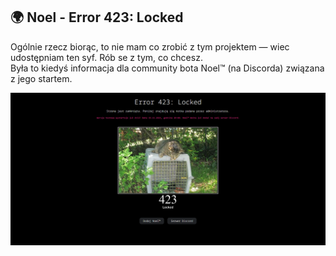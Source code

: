 ## 🌍 Noel - Error 423: Locked
Ogólnie rzecz biorąc, to nie mam co zrobić z tym projektem — wiec udostępniam ten syf.  Rób se z tym, co chcesz.  
Była to kiedyś informacja dla community bota Noel™️ (na Discorda) związana z jego startem.

<img src="images/website.png" alt="Podgląd">
